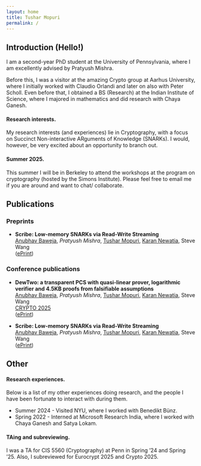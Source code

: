 ```yaml
---
layout: home
title: Tushar Mopuri
permalink: /
---
```


## Introduction (Hello!)

I am a second-year PhD student at the University of Pennsylvania, where I am excellently advised by Pratyush Mishra. 

Before this, I was a visitor at the amazing Crypto group at Aarhus University, where I initially worked with Claudio Orlandi and later on also with Peter Scholl. Even before that, I obtained a BS (Research) at the Indian Institute of Science, where I majored in mathematics and did research with Chaya Ganesh.

#### Research interests.
My research interests (and experiences) lie in Cryptography, with a focus on Succinct Non-interactive ARguments of Knowledge (SNARKs). I would, however, be very excited about an opportunity to branch out.

#### Summer 2025.
This summer I will be in Berkeley to attend the workshops at the program on cryptography (hosted by the Simons Institute). Please feel free to email me if you are around and want to chat/ collaborate.

## Publications

### Preprints

* **Scribe: Low-memory SNARKs via Read-Write Streaming**\
[Anubhav Baweja](https://www.linkedin.com/in/abaweja64), _Pratyush Mishra_, [Tushar Mopuri](https://in.linkedin.com/in/tushar-mopuri-41a81017b), [Karan Newatia](https://karannewatia.github.io/), Steve Wang\
([ePrint](https://eprint.iacr.org/2024/1970))

### Conference publications

* **DewTwo: a transparent PCS with quasi-linear prover, logarithmic verifier and 4.5KB proofs from falsifiable assumptions**\
[Anubhav Baweja](https://www.linkedin.com/in/abaweja64), _Pratyush Mishra_, [Tushar Mopuri](https://in.linkedin.com/in/tushar-mopuri-41a81017b), [Karan Newatia](https://karannewatia.github.io/), Steve Wang\
[CRYPTO 2025](https://crypto.iacr.org/2025)\
([ePrint](https://eprint.iacr.org/2024/1970))

* **Scribe: Low-memory SNARKs via Read-Write Streaming**\
[Anubhav Baweja](https://www.linkedin.com/in/abaweja64), _Pratyush Mishra_, [Tushar Mopuri](https://in.linkedin.com/in/tushar-mopuri-41a81017b), [Karan Newatia](https://karannewatia.github.io/), Steve Wang\
([ePrint](https://eprint.iacr.org/2024/1970))

## Other

#### Research experiences.
Below is a list of my other experiences doing research, and the people I have been fortunate to interact with during them.

* Summer 2024 - Visited NYU, where I worked with Benedikt Bünz.
* Spring 2022 - Interned at Microsoft Research India, where I worked with Chaya Ganesh and Satya Lokam.

#### TAing and subreviewing.
I was a TA for CIS 5560 (Cryptography) at Penn in Spring ’24 and Spring ’25. Also, I subreviewed for Eurocrypt 2025 and Crypto 2025.

